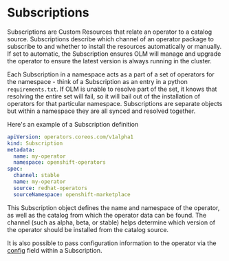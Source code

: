 # Subscriptions

Subscriptions are Custom Resources that relate an operator to a catalog source. Subscriptions describe which channel
of an operator package to subscribe to and whether to install the resources automatically or manually. If set to automatic,
the Subscription ensures OLM will manage and upgrade the operator to ensure the latest version is always running in the cluster.

Each Subscription in a namespace acts as a part of a set of operators for the namespace - think of a Subscription as an 
entry in a python `requirements.txt`. If OLM is unable to resolve part of the set, it knows that resolving the entire set will fail, 
so it will bail out of the installation of operators for that particular namespace. Subscriptions are separate objects
but within a namespace they are all synced and resolved together. 

Here's an example of a Subscription definition
```yaml
apiVersion: operators.coreos.com/v1alpha1
kind: Subscription
metadata:
  name: my-operator
  namespace: openshift-operators 
spec:
  channel: stable
  name: my-operator
  source: redhat-operators 
  sourceNamespace: openshift-marketplace
```

This Subscription object defines the name and namespace of the operator, as well as the catalog from which the operator
data can be found. The channel (such as alpha, beta, or stable) helps determine which version of the operator should be installed
from the catalog source. 

It is also possible to pass configuration information to the operator via the [config](https://github.com/operator-framework/operator-lifecycle-manager/blob/master/doc/design/subscription-config.md) field within a Subscription.

